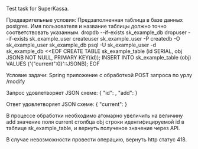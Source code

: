 Test task for SuperKassa.

Предварительные условия:
Предзаполненная таблица в базе данных postgres. Имя пользователя и название
таблицы должно точно соответствовать указанным.
dropdb --if-exists sk_example_db
dropuser --if-exists sk_example_user
createuser sk_example_user -P
createdb -O sk_example_user sk_example_db
psql -U sk_example_user -d sk_example_db <<EOF
CREATE TABLE sk_example_table (id SERIAL, obj JSONB NOT NULL, PRIMARY KEY(id));
INSERT INTO sk_example_table (obj) VALUES ('{"current":0}'::JSONB);
EOF

Условие задачи:
Spring приложение с обработкой POST запроса по урлу /modify

Запрос удовлетворяет JSON схеме:
{
"id": <number>,
"add": <number>
}

Ответ удовлетворяет JSON схеме:
{
"current": <number>
}

В процессе обработки необходимо атомарно увеличить на величину 
add значение поля current столбца obj строки идентифицируемой id 
в таблице sk_example_table, и вернуть полученое значение через API.

В случае невозможности провести операцию, вернуть http статус 418.


